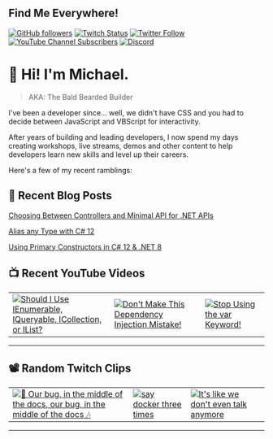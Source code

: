 ## Find Me Everywhere!

[![GitHub followers](https://img.shields.io/github/followers/michaeljolley?style=social)](https://github.com/michaeljolley) [![Twitch Status](https://img.shields.io/twitch/status/baldbeardedbuilder?style=social)](https://twitch.tv/baldbeardedbuilder) [![Twitter Follow](https://img.shields.io/twitter/follow/michaeljolley?style=social)](https://twitter.com/michaeljolley) [![YouTube Channel Subscribers](https://img.shields.io/youtube/channel/subscribers/UCn2FoDbv_veJB_UbrF93_jw?style=social)](https://youtube.com/baldbeardedbuilder) [![Discord](https://img.shields.io/discord/565665509350178827)](https://discord.gg/XSG7HJm)

# 👋 Hi! I'm Michael.

> AKA: The Bald Bearded Builder

I've been a developer since... well, we didn't have CSS and you had to decide between JavaScript and VBScript for interactivity.

After years of building and leading developers, I now spend my days creating workshops, live streams, demos and other content to help developers learn new skills and level up their careers.

Here's a few of my recent ramblings:

## 📝 Recent Blog Posts


[Choosing Between Controllers and Minimal API for .NET APIs](https:&#x2F;&#x2F;baldbeardedbuilder.com&#x2F;blog&#x2F;choosing-between-dotnet-controllers-and-minimal-apis&#x2F;)


[Alias any Type with C# 12](https:&#x2F;&#x2F;baldbeardedbuilder.com&#x2F;blog&#x2F;alias-any-type-in-csharp-12&#x2F;)


[Using Primary Constructors in C# 12 &amp; .NET 8](https:&#x2F;&#x2F;baldbeardedbuilder.com&#x2F;blog&#x2F;primary-constructors-in-csharp-12-dotnet&#x2F;)


## 📺 Recent YouTube Videos

<table>
  <tr>
    <td>
      <a href="https://www.youtube.com/watch?v=159lzdcz3cU" target="_blank">
        <img style="align=center" src="https://i2.ytimg.com/vi/159lzdcz3cU/mqdefault.jpg" alt="Should I Use IEnumerable, IQueryable, ICollection, or IList?"/>
      </a>
    </td>
    <td>
      <a href="https://www.youtube.com/watch?v=4YcSDHCttLg" target="_blank">
        <img style="align=center" src="https://i2.ytimg.com/vi/4YcSDHCttLg/mqdefault.jpg" alt="Don&#39;t Make This Dependency Injection Mistake!"/>
      </a>
    </td>
    <td>
      <a href="https://www.youtube.com/watch?v=jqG5hYArC_Q" target="_blank">
        <img style="align=center" src="https://i2.ytimg.com/vi/jqG5hYArC_Q/mqdefault.jpg" alt="Stop Using the var Keyword!"/>
      </a>
    </td>
  </tr>
</table>

---

## 📽️ Random Twitch Clips

<table>
  <tr>
    <td>
      <a href="https://clips.twitch.tv/AgreeableCredulousTildeJebaited" target="_blank">
        <img src="https://clips-media-assets2.twitch.tv/AT-cm%7C886780696-preview-480x272.jpg" alt="🎵 Our bug, in the middle of the docs, our bug, in the middle of the docs 🎶"/>
      </a>
    </td>
    <td>
      <a href="https://clips.twitch.tv/PlumpUnusualToothRuleFive" target="_blank">
        <img src="https://clips-media-assets2.twitch.tv/AT-cm%7C876178754-preview-480x272.jpg" alt="say docker three times"/>
      </a>
    </td>
    <td>
      <a href="https://clips.twitch.tv/SteamyCorrectSoybeanAMPEnergyCherry" target="_blank">
        <img src="https://clips-media-assets2.twitch.tv/AT-cm%7C829114395-preview-480x272.jpg" alt="It&#39;s like we don&#39;t even talk anymore"/>
      </a>
    </td>
  </tr>
</table>

---
